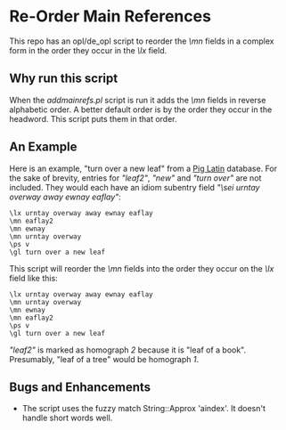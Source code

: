 # Re-Order Main References
This repo has an opl/de_opl script to reorder the *\\mn* fields in a complex form in the order they occur in the *\\lx* field.
## Why run this script
When the *addmainrefs.pl* script is run it adds the *\\mn* fields in reverse alphabetic order. A better default order is by the order they occur in the headword. This script puts them in that order.

## An Example
Here is an example, "turn over a new leaf" from a [Pig Latin](https://en.wikipedia.org/wiki/Pig_Latin) database. For the sake of brevity, entries for *"leaf2"*, *"new"* and *"turn over"* are not included. They would each have an idiom subentry field *"\\sei urntay overway away ewnay eaflay"*:

````SFM
\lx urntay overway away ewnay eaflay
\mn eaflay2
\mn ewnay
\mn urntay overway
\ps v
\gl turn over a new leaf
````
This script will reorder the *\\mn* fields into the order they occur on the *\\lx* field like this:

````SFM
\lx urntay overway away ewnay eaflay
\mn urntay overway
\mn ewnay
\mn eaflay2
\ps v
\gl turn over a new leaf
````
*"leaf2"* is marked as homograph *2* because it is "leaf of a book". Presumably, "leaf of a tree" would be homograph *1*.

## Bugs and Enhancements
 - The script uses the fuzzy match String::Approx 'aindex'. It doesn't handle short words well.
 